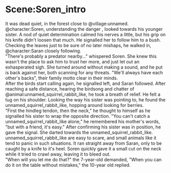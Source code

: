 # Scene:Soren_intro

It was dead quiet, in the forest close to @village:unnamed. @character:Soren, understanding the danger , looked towards his younger sister. A nod of quiet determination calmed his nerves a little, but his grip on his knife didn't loosen that much. He signalled her to follow him to a bush. Checking the leaves just to be sure of no later mishaps, he walked in, @character:Saran closely following.  
"There's probably a predator nearby..." whispered Soren. She knew this wasn't the place to ask him to trust her more, and just let out an exhasperated sigh. She turned around without making a sound, and he put is back against her, both scanning for any threats. "We'll always have each other's backs", their family motto clear in their minds.  
After the birds start calling again, he signalled left, and Saran followed. After reaching a safe distance, hearing the birdsong and chatter of @animal:unnamed_squirrel_rabbit_like, he took a breath of relief. He felt a tug on his shoulder. Looking the way his sister was pointing to, he found the unnamed_squirrel_rabbit_like, hopping around looking for berries.  
"First the hindleg tendon, then the neck," he thought to himself as he signalled his sister to wrap the opposite direction. "You can't catch a unnamed_squirrel_rabbit_like alone," he remembered his mother's words, "but with a friend, it's easy." After confirming his sister was in position, he gave the signal. She darted towards the unnamed_squirrel_rabbit_like.  
unnamed_squirrel_rabbit_like are easy to scare, and small animals like it tend to panic in such situations. It ran straight away from Saran, only to be caught by a knife to it's heel. Soren quickly gave it a small cut on the neck while it tried to crawl away, leaving it to bleed out.  
"When will you let me do that?" the 7-year-old demanded, "When you can do it on the table without mistakes," the 10-year old replied.  
